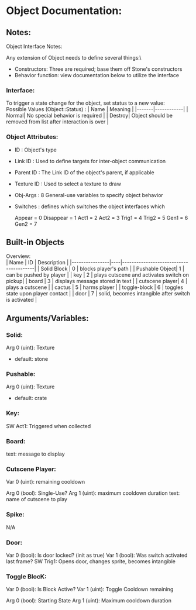 # Object Documentation:

## Notes:
Object Interface Notes:

Any extension of Object needs to define several things:\
* Constructors: Three are required; base them off Stone's constructors
* Behavior function: view documentation below to utilize the interface

### Interface:
To trigger a state change for the object, set status to a new value:\
Possible Values (Object::Status) :
| Name  | Meaning    |
|-------|------------|
| Normal| No special behavior is required  |
| Destroy| Object should be removed from list after interaction is over  |

### Object Attributes:

* ID : Object's type
* Link ID : Used to define targets for inter-object communication
* Parent ID : The Link ID of the object's parent, if applicable
* Texture ID : Used to select a texture to draw
* Obj-Args : 8 General-use variables to specify object behavior
* Switches : defines which switches the object interfaces which

    Appear = 0
    Disappear = 1
    Act1 = 2
    Act2 = 3
    Trig1 = 4
    Trig2 = 5
    Gen1 = 6
    Gen2 = 7

## Built-in Objects

Overview:\
| Name           | ID |  Description                           |
|----------------|----|----------------------------------------|
| Solid Block    | 0  | blocks player's path                   |
| Pushable Object| 1  | can be pushed by player                |
| key            | 2  | plays cutscene and activates switch on pickup|
| board          | 3  | displays message stored in text        |
| cutscene player| 4  | plays a cutscene                       | 
| cactus         | 5  | harms player                           | 
| toggle-block   | 6  | toggles state upon player contact      |
| door           | 7  | solid, becomes intangible after switch is activated | 


## Arguments/Variables:

### Solid:
Arg 0 (uint): Texture
* default: stone

### Pushable:
Arg 0 (uint): Texture
* default: crate

### Key:
SW Act1: Triggered when collected


### Board:
text: message to display

### Cutscene Player:
Var 0 (uint): remaining cooldown

Arg 0 (bool): Single-Use?
Arg 1 (uint): maximum cooldown duration
text: name of cutscene to play

### Spike:
N/A

### Door:
Var 0 (bool): Is door locked? (init as true)
Var 1 (bool): Was switch activated last frame?
SW Trig1: Opens door, changes sprite, becomes intangible

### Toggle BlocK:
Var 0 (bool): Is Block Active?
Var 1 (uint): Toggle Cooldown remaining

Arg 0 (bool): Starting State
Arg 1 (uint): Maximum cooldown duration

